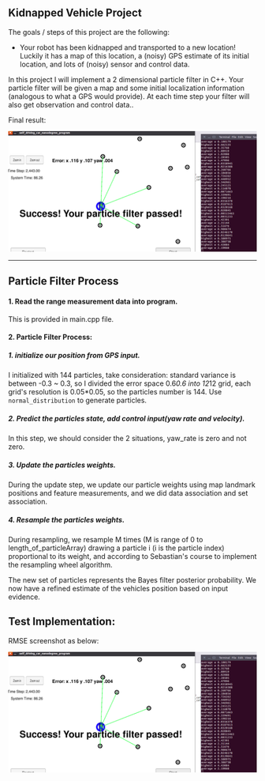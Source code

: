 ## **Kidnapped Vehicle Project**

The goals / steps of this project are the following:

* Your robot has been kidnapped and transported to a new location! Luckily it has a map of this location, a (noisy) GPS estimate of its initial location, and lots of (noisy) sensor and control data.

In this project I will implement a 2 dimensional particle filter in C++. Your particle filter will be given a map and some initial localization information (analogous to what a GPS would provide). At each time step your filter will also get observation and control data..

[//]: # (Image References)
[image1]: ./outputs/1.png

Final result:

![alt text][image1]

---

## Particle Filter Process


#### 1. Read the range measurement data into program.

This is provided in main.cpp file.

#### 2. Particle Filter Process:

##### 1. initialize our position from GPS input.

I initialized with 144 particles, take consideration: standard variance is between -0.3 ~ 0.3, so I divided the error space 0.6*0.6 into 12*12 grid, each grid's resolution is 0.05*0.05, so the particles number is 144. Use `normal_distribution` to generate particles.

##### 2. Predict the particles state, add control input(yaw rate and velocity).

In this step, we should consider the 2 situations, yaw_rate is zero and not zero.

##### 3. Update the particles weights.

During the update step, we update our particle weights using map landmark positions and feature measurements, and we did data association and set association.

##### 4. Resample the particles weights.

During resampling, we resample M times (M is range of 0 to length_of_particleArray) drawing a particle i (i is the particle index) proportional to its weight, and according to Sebastian's course to implement the resampling wheel algorithm.

The new set of particles represents the Bayes filter posterior probability. We now have a refined estimate of the vehicles position based on input evidence.


## Test Implementation:

RMSE screenshot as below:

![alt text][image1]




